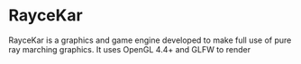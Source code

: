 # RayceKar
RayceKar is a graphics and game engine developed to make full use of pure ray marching graphics. It uses OpenGL 4.4+ and GLFW to render 